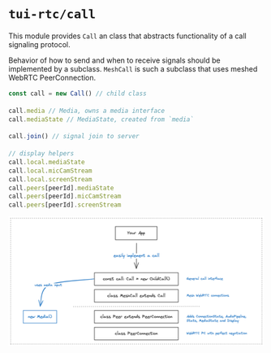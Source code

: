 # `tui-rtc/call`

This module provides `Call` an class that abstracts functionality of a call signaling protocol.

Behavior of how to send and when to receive signals should be implemented by a subclass.
`MeshCall` is such a subclass that uses meshed WebRTC PeerConnection.

```ts
const call = new Call() // child class

call.media // Media, owns a media interface
call.mediaState // MediaState, created from `media`

call.join() // signal join to server

// display helpers
call.local.mediaState
call.local.micCamStream
call.local.screenStream
call.peers[peerId].mediaState
call.peers[peerId].micCamStream
call.peers[peerId].screenStream
```

![README](./README.excalidraw.png)
